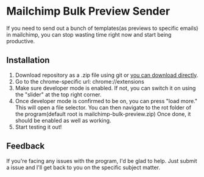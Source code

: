 # Mailchimp Bulk Preview Sender
If you need to send out a bunch of templates(as previews to specific emails) in mailchimp, you can stop wasting time right now and start being productive. 

## Installation
1. Download repository as a .zip file using git or [you can download directly](https://github.com/dev-segal/mailchimp-bulk-preview/archive/master.zip).
2. Go to the chrome-specific url: chrome://extensions
3. Make sure developer mode is enabled. If not, you can switch it on using the "slider" at the top right corner. 
4. Once developer mode is confirmed to be on, you can press "load more." This will open a file selector. You can then navigate to the rot folder of the program(default root is mailchimp-bulk-preview.zip) Once done, it should be enabled as well as working. 
5. Start testing it out!

## Feedback
If you're facing any issues with the program, I'd be glad to help. Just submit a issue and I'll get back to you on the specific subject matter.
